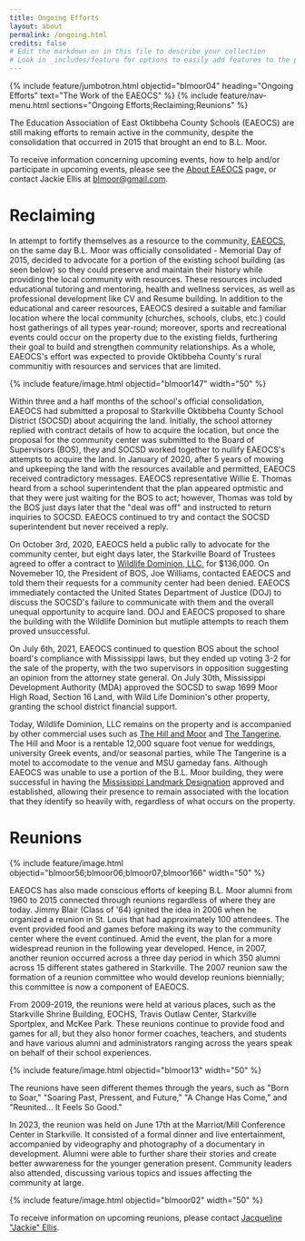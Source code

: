 ```yaml
---
title: Ongoing Efforts
layout: about
permalink: /ongoing.html
credits: false
# Edit the markdown on in this file to describe your collection
# Look in _includes/feature for options to easily add features to the page
---
```


{% include feature/jumbotron.html objectid="blmoor04" heading="Ongoing Efforts" text="The Work of the EAEOCS" %} 
{% include feature/nav-menu.html sections="Ongoing Efforts;Reclaiming;Reunions" %}

The Education Association of East Oktibbeha County Schools (EAEOCS) are still making efforts to remain active in the community, despite the consolidation that occurred in 2015 that brought an end to B.L. Moor. 

To receive information concerning upcoming events, how to help and/or participate in upcoming events, please see the [About EAEOCS](/about-eaeocs.html) page, or contact Jackie Ellis at [blmoor@gmail.com](mailto:blmoor@gmail.com). 

# Reclaiming

In attempt to fortify themselves as a resource to the community, [EAEOCS](/about-eaeocs.html), on the same day B.L. Moor was officially consolidated - Memorial Day of 2015, decided to advocate for a portion of the existing school building (as seen below) so they could preserve and maintain their history while providing the local community with resources. These resources included educational tutoring and mentoring, health and wellness services, as well as professional development like CV and Resume building. In addition to the educational and career resources, EAEOCS desired a suitable and familiar location where the local community (churches, schools, clubs, etc.) could host gatherings of all types year-round; moreover, sports and recreational events could occur on the property due to the existing fields, furthering their goal to build and strengthen community relationships. As a whole, EAEOCS's effort was expected to provide Oktibbeha County's rural communitiy with resources and services that are limited. 

{% include feature/image.html objectid="blmoor147" width="50" %}

Within three and a half months of the school's official consolidation, EAEOCS had submitted a proposal to Starkville Oktibbeha County School District (SOCSD) about acquiring the land. Initially, the school attorney replied with contract details of how to acquire the location, but once the proposal for the community center was submitted to the Board of Supervisors (BOS), they and SOCSD worked together to nullify EAEOCS's attempts to acquire the land. In January of 2020, after 5 years of mowing and upkeeping the land with the resources available and permitted, EAEOCS received contradictory messages. EAEOCS representative Willie E. Thomas heard from a school superintendent that the plan appeared optmistic and that they were just waiting for the BOS to act; however, Thomas was told by the BOS just days later that the "deal was off" and instructed to return inquiries to SOCSD. EAEOCS continued to try and contact the SOCSD superintendent but never received a reply. 

On October 3rd, 2020, EAEOCS held a public rally<!--more info. attendance numbers? Location?--> to advocate for the community center, but eight days later, the Starkville Board of Trustees agreed to offer a contract to [Wildlife Dominion, LLC.](https://wildlifedominion.com/) for $136,000. On Novemeber 10, the President of BOS, Joe Williams, contacted EAEOCS and told them their requests for a community center had been denied. EAEOCS immediately contacted the United States Department of Justice (DOJ) to discuss the SOCSD's failure to communicate with them and the overall unequal opportunity to acquire land. DOJ and EAEOCS proposed to share the building with the Wildlife Dominion but mutliple attempts to reach them proved unsuccessful. 

On July 6th, 2021, EAEOCS continued to question BOS about the school board's compliance with Mississippi laws<!--law/code in question?-->, but they ended up voting 3-2 for the sale of the property, with the two supervisors in opposition suggesting an opinion from the attorney state general. On July 30th, Mississippi Development Authority (MDA) approved the SOCSD to swap 1699 Moor High Road, Section 16 Land, with Wild Life Dominion's other property, granting the school district financial support. 

Today, Wildlife Dominion, LLC remains on the property and is accompanied by other commercial uses such as [The Hill and Moor](https://thehillandmoor.com/) and [The Tangerine](https://thehillandmoor.com/the-tangerine/). The Hill and Moor is a rentable 12,000 square foot venue for weddings, university Greek events, and/or seasonal parties, while The Tangerine is a motel to accomodate to the venue and MSU gameday fans. Although EAEOCS was unable to use a portion of the B.L. Moor building, they were successful in having the [Mississippi Landmark Designation](/accomplishments.html) approved and established, allowing their presence to remain associated with the location that they identify so heavily with, regardless of what occurs on the property.  

# Reunions 

{% include feature/image.html objectid="blmoor56;blmoor06;blmoor07;blmoor166" width="50" %}

EAEOCS has also made conscious efforts of keeping B.L. Moor alumni from 1960 to 2015 connected through reunions regardless of where they are today. Jimmy Blair (Class of '64) ignited the idea in 2006 when he organized a reunion in St. Louis that had approximately 100 attendees. The event provided food and games before making its way to the community center where the event continued. Amid the event, the plan for a more widespread reunion in the following year developed. Hence, in 2007, another reunion occurred across a three day period in which 350 alumni across 15 different states gathered in Starkville. The 2007 reunion saw the formation of a reunion committee who would develop reunions biennially; this committee is now a component of EAEOCS. 

From 2009-2019, the reunions were held at various places, such as the Starkville Shrine Building, EOCHS, Travis Outlaw Center, Starkville Sportplex, and McKee Park. These reunions continue to provide food and games for all, but they also honor former coaches, teachers, and students and have various alumni and administrators ranging across the years speak on behalf of their school experiences. 

{% include feature/image.html objectid="blmoor13" width="50" %}

The reunions have seen different themes through the years, such as "Born to Soar," "Soaring Past, Pressent, and Future," "A Change Has Come," and "Reunited... It Feels So Good."   

In 2023, the reunion was held on June 17th at the Marriot/Mill Conference Center in Starkville. It consisted of a formal dinner and live entertainment, accompanied by videography and photography of a documentary in development. Alumni were able to further share their stories and create better awwareness for the younger generation present. Community leaders also attended, discussing various topics and issues affecting the community at large. 

{% include feature/image.html objectid="blmoor02" width="50" %}

To receive information on upcoming reunions, please contact [Jacqueline "Jackie" Ellis](/about-eaeocs.html). 


